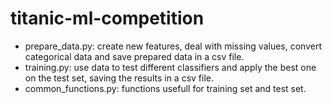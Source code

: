 # titanic-ml-competition

- prepare_data.py: create new features, deal with missing values, convert categorical data and save prepared data in a csv file.
- training.py: use data to test different classifiers and apply the best one on the test set, saving the results in a csv file.
- common_functions.py: functions usefull for training set and test set.
